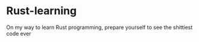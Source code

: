 # Rust-learning
On my way to learn Rust programming, prepare yourself to see the shittiest code ever
